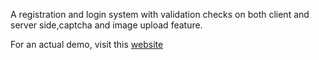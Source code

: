 A registration and login system with validation checks on both client and server side,captcha and image upload feature.

For an actual demo, visit this [website](http://harshnot.net63.net)
